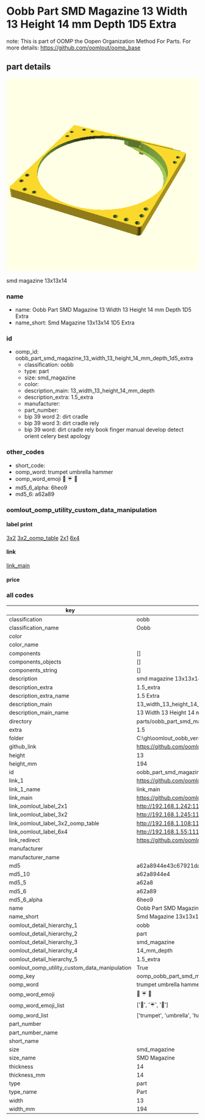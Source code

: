 # Oobb Part SMD Magazine 13 Width 13 Height 14 mm Depth 1D5 Extra  

note: This is part of OOMP the Oopen Organization Method For Parts. For more details: https://github.com/oomlout/oomp_base

##  part details
  

[![](3dpr.png)](3dpr.png)

smd magazine 13x13x14



### name
* name: Oobb Part SMD Magazine 13 Width 13 Height 14 mm Depth 1D5 Extra
* name_short: Smd Magazine 13x13x14 1D5 Extra
### id
* oomp_id: oobb_part_smd_magazine_13_width_13_height_14_mm_depth_1d5_extra
  * classification: oobb
  * type: part
  * size: smd_magazine
  * color: 
  * description_main: 13_width_13_height_14_mm_depth
  * description_extra: 1.5_extra
  * manufacturer: 
  * part_number: 
  * bip 39 word 2: dirt cradle
  * bip 39 word 3: dirt cradle rely
  * bip 39 word: dirt cradle rely book finger manual develop detect orient celery best apology

### other_codes
* short_code: 
* oomp_word: trumpet umbrella hammer
* oomp_word_emoji :trumpet: :umbrella: :hammer:
* md5_6_alpha: 6heo9
* md5_6: a62a89






### oomlout_oomp_utility_custom_data_manipulation
#### label print
[3x2](http://192.168.1.245:1112/?label=oomp%206heo9)
[3x2_oomp_table](http://192.168.1.108:1112/?label=oomp%206heo9)
[2x1](http://192.168.1.242:1112/?label=oomp%206heo9)
[6x4](http://192.168.1.55:1112/?label=oomp%206heo9)    

#### link

[link_main](https://github.com/oomlout/oomlout_oobb_version_4_generated_parts/tree/main/navigation_oomp/oobb/part/smd_magazine/13_width_13_height_14_mm_depth/1.5_extra/part)                              

#### price







### all codes 
| key | value |  
| --- | --- |  
| classification | oobb |  
| classification_name | Oobb |  
| color |  |  
| color_name |  |  
| components | [] |  
| components_objects | [] |  
| components_string | [] |  
| description | smd magazine 13x13x14 |  
| description_extra | 1.5_extra |  
| description_extra_name | 1.5 Extra |  
| description_main | 13_width_13_height_14_mm_depth |  
| description_main_name | 13 Width 13 Height 14 mm Depth |  
| directory | parts/oobb_part_smd_magazine_13_width_13_height_14_mm_depth_1d5_extra |  
| extra | 1.5 |  
| folder | C:\gh\oomlout_oobb_version_4_generated_parts\parts\oobb_part_smd_magazine_13_width_13_height_14_mm_depth_1d5_extra |  
| github_link | https://github.com/oomlout/oomlout_oomp_part_src/tree/main/parts/oobb_part_smd_magazine_13_width_13_height_14_mm_depth_1d5_extra |  
| height | 13 |  
| height_mm | 194 |  
| id | oobb_part_smd_magazine_13_width_13_height_14_mm_depth_1d5_extra |  
| link_1 | https://github.com/oomlout/oomlout_oobb_version_4_generated_parts/tree/main/navigation_oomp/oobb/part/smd_magazine/13_width_13_height_14_mm_depth/1.5_extra/part |  
| link_1_name | link_main |  
| link_main | https://github.com/oomlout/oomlout_oobb_version_4_generated_parts/tree/main/navigation_oomp/oobb/part/smd_magazine/13_width_13_height_14_mm_depth/1.5_extra/part |  
| link_oomlout_label_2x1 | http://192.168.1.242:1112/?label=oomp%206heo9 |  
| link_oomlout_label_3x2 | http://192.168.1.245:1112/?label=oomp%206heo9 |  
| link_oomlout_label_3x2_oomp_table | http://192.168.1.108:1112/?label=oomp%206heo9 |  
| link_oomlout_label_6x4 | http://192.168.1.55:1112/?label=oomp%206heo9 |  
| link_redirect | https://github.com/oomlout/oomlout_oobb_version_4_generated_parts/tree/main/parts/oobb_smd_magazine_13_13_14_nm_8_mm_tape_width_on_10_mm_reel_1_5_mm_tape_thickness_ex_1d5 |  
| manufacturer |  |  
| manufacturer_name |  |  
| md5 | a62a8944e43c67921dab71996acc79f5 |  
| md5_10 | a62a8944e4 |  
| md5_5 | a62a8 |  
| md5_6 | a62a89 |  
| md5_6_alpha | 6heo9 |  
| name | Oobb Part SMD Magazine 13 Width 13 Height 14 mm Depth 1D5 Extra |  
| name_short | Smd Magazine 13x13x14 1D5 Extra |  
| oomlout_detail_hierarchy_1 | oobb |  
| oomlout_detail_hierarchy_2 | part |  
| oomlout_detail_hierarchy_3 | smd_magazine |  
| oomlout_detail_hierarchy_4 | 14_mm_depth |  
| oomlout_detail_hierarchy_5 | 1.5_extra |  
| oomlout_oomp_utility_custom_data_manipulation | True |  
| oomp_key | oomp_oobb_part_smd_magazine_13_width_13_height_14_mm_depth_1d5_extra |  
| oomp_word | trumpet umbrella hammer |  
| oomp_word_emoji | :trumpet: :umbrella: :hammer: |  
| oomp_word_emoji_list | [':trumpet:', ':umbrella:', ':hammer:'] |  
| oomp_word_list | ['trumpet', 'umbrella', 'hammer'] |  
| part_number |  |  
| part_number_name |  |  
| short_name |  |  
| size | smd_magazine |  
| size_name | SMD Magazine |  
| thickness | 14 |  
| thickness_mm | 14 |  
| type | part |  
| type_name | Part |  
| width | 13 |  
| width_mm | 194 |  
